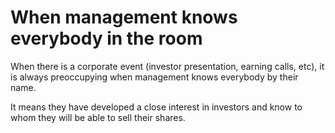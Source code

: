 # When management knows everybody in the room

When there is a corporate event (investor presentation, earning calls, etc), it is always preoccupying when management knows everybody by their name. 

It means they have developed a close interest in investors and know to whom they will be able to sell their shares.